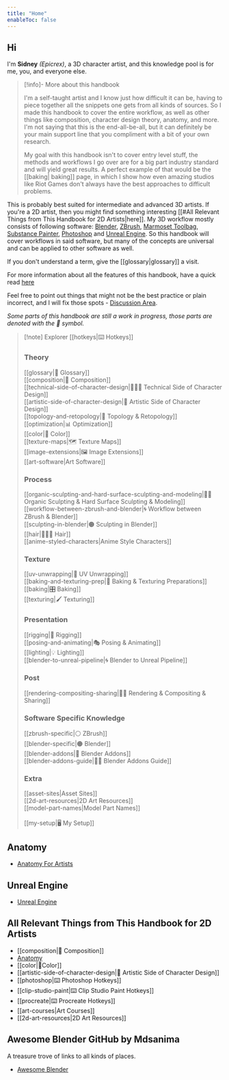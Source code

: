 ```yaml
---
title: "Home"
enableToc: false
---
```

## Hi
I'm **Sidney** _(Epicrex)_, a 3D character artist, and this knowledge pool is for me, you, and everyone else.

> [!info]- More about this handbook
>
> I'm a self-taught artist and I know just how difficult it can be, having to piece together all the snippets one gets from all kinds of sources. So I made this handbook to cover the entire workflow, as well as other things like composition, character design theory, anatomy, and more. I'm not saying that this is the end-all-be-all, but it can definitely be your main support line that you compliment with a bit of your own research.
> 
> My goal with this handbook isn't to cover entry level stuff, the methods and workflows I go over are for a big part industry standard and will yield great results. A perfect example of that would be the [[baking| baking]] page, in which I show how even amazing studios like Riot Games don't always have the best approaches to difficult problems.

This is probably best suited for intermediate and advanced 3D artists. If you're a 2D artist, then you might find something interesting [[#All Relevant Things from This Handbook for 2D Artists|here]]. My 3D workflow mostly consists of following software: [Blender](https://www.blender.org/features/), [ZBrush](https://pixologic.com/), [Marmoset Toolbag](https://marmoset.co/toolbag/), [Substance Painter](https://www.adobe.com/products/substance3d-painter.html), [Photoshop](https://www.adobe.com/products/photoshop.html) and [Unreal Engine](https://www.unrealengine.com/en-US/features). So this handbook will cover workflows in said software, but many of the concepts are universal and can be applied to other software as well.

If you don't understand a term, give the [[glossary|glossary]] a visit.

For more information about all the features of this handbook, have a quick read [here](https://github.com/Epicrex/3d-artists-handbook#info-about-this-handbook)

Feel free to point out things that might not be the best practice or plain incorrect, and I will fix those spots - [Discussion Area](https://github.com/Epicrex/3DArtistsHandbook/discussions/1).

_Some parts of this handbook are still a work in progress, those parts are denoted with the 🚧 symbol._

> [!note] Explorer
>[[hotkeys|⌨️ Hotkeys]]
>### Theory
>[[glossary|📑 Glossary]]<br>
>[[composition|🌆 Composition]]<br>
>[[technical-side-of-character-design|👩🏽‍💻 Technical Side of Character Design]]<br>
>[[artistic-side-of-character-design|🧠 Artistic Side of Character Design]]<br>
>[[topology-and-retopology|📐 Topology & Retopology]]<br>
>[[optimization|📊 Optimization]]<br>
>[[color|🎨 Color]]<br>
>[[texture-maps|🗺️ Texture Maps]]<br>
>[[image-extensions|🖼️ Image Extensions]]<br>
>[[art-software|Art Software]]
> 
> ### Process
>[[organic-sculpting-and-hard-surface-sculpting-and-modeling|🧊🗿 Organic Sculpting & Hard Surface Sculpting & Modeling]]<br>
>[[workflow-between-zbrush-and-blender|🌀 Workflow between ZBrush & Blender]]<br>
>[[sculpting-in-blender|🟠 Sculpting in Blender]]<br>
>[[hair|💇🏽‍♀️ Hair]]<br>
>[[anime-styled-characters|Anime Style Characters]]
> 
> ### Texture
>[[uv-unwrapping|🎁 UV Unwrapping]]<br>
>[[baking-and-texturing-prep|🧭 Baking & Texturing Preparations]]<br>
>[[baking|🎛️ Baking]]<br>
>[[texturing|🖌️ Texturing]]
> 
> ### Presentation
>[[rigging|🦴 Rigging]]<br>
>[[posing-and-animating|🎭 Posing & Animating]]<br>
>[[lighting|💡 Lighting]]<br>
>[[blender-to-unreal-pipeline|🌀 Blender to Unreal Pipeline]]
> 
> ### Post
>[[rendering-compositing-sharing|🎥🔗 Rendering & Compositing & Sharing]]
> 
> ### Software Specific Knowledge
>[[zbrush-specific|⚪ ZBrush]]<br>
>[[blender-specific|🟠 Blender]]<br>
>[[blender-addons|🔮 Blender Addons]]<br>
>[[blender-addons-guide|🔮📑 Blender Addons Guide]]
>
>### Extra
>[[asset-sites|Asset Sites]]<br>
>[[2d-art-resources|2D Art Resources]]<br>
>[[model-part-names|Model Part Names]]  
><br>
>[[my-setup|🖥️ My Setup]]

## Anatomy
- [Anatomy For Artists](https://github.com/Epicrex/AnatomyForArtists/wiki)

## Unreal Engine
- [Unreal Engine](https://github.com/Epicrex/UnrealEngine/wiki)

## All Relevant Things from This Handbook for 2D Artists
- [[composition|🌆 Composition]]
- [Anatomy](https://github.com/Epicrex/AnatomyForArtists/wiki)
- [[color|🎨Color]]
- [[artistic-side-of-character-design|🧠 Artistic Side of Character Design]]
- [[photoshop|⌨️ Photoshop Hotkeys]]
- [[clip-studio-paint|⌨️ Clip Studio Paint Hotkeys]]
- [[procreate|⌨️ Procreate Hotkeys]]
- [[art-courses|Art Courses]]
- [[2d-art-resources|2D Art Resources]]

## Awesome Blender GitHub by Mdsanima
A treasure trove of links to all kinds of places.
- [Awesome Blender](https://github.com/agmmnn/awesome-blender)

